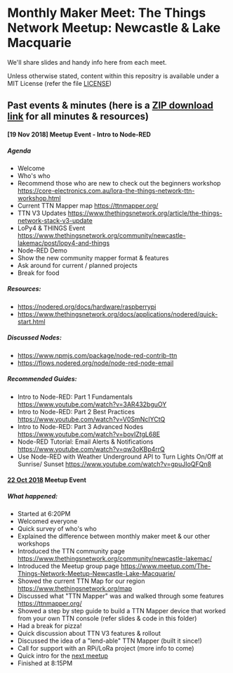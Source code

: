 # Monthly Maker Meet: The Things Network Meetup: Newcastle & Lake Macquarie

We'll share slides and handy info here from each meet. 

Unless otherwise stated, content within this repositry is available under a MIT License (refer the file [LICENSE](https://github.com/MakerMeets/ttn/blob/master/LICENSE))

## Past events & minutes (here is a [ZIP download link](https://github.com/MakerMeets/ttn/archive/master.zip) for all minutes & resources)

#### [19 Nov 2018] Meetup Event - Intro to Node-RED

##### Agenda

- Welcome
- Who's who
- Recommend those who are new to check out the beginners workshop https://core-electronics.com.au/lora-the-things-network-ttn-workshop.html
- Current TTN Mapper map https://ttnmapper.org/
- TTN V3 Updates https://www.thethingsnetwork.org/article/the-things-network-stack-v3-update
- LoPy4 & THINGS Event https://www.thethingsnetwork.org/community/newcastle-lakemac/post/lopy4-and-things
- Node-RED Demo
- Show the new community mapper format & features
- Ask around for current / planned projects
- Break for food

##### Resources:

- https://nodered.org/docs/hardware/raspberrypi
- https://www.thethingsnetwork.org/docs/applications/nodered/quick-start.html

##### Discussed Nodes:

- https://www.npmjs.com/package/node-red-contrib-ttn
- https://flows.nodered.org/node/node-red-node-email

##### Recommended Guides:

- Intro to Node-RED: Part 1 Fundamentals https://www.youtube.com/watch?v=3AR432bguOY
- Intro to Node-RED: Part 2 Best Practices https://www.youtube.com/watch?v=V0SmNcIYCtQ
- Intro to Node-RED: Part 3 Advanced Nodes https://www.youtube.com/watch?v=bovIZtgL68E
- Node-RED Tutorial: Email Alerts & Notifications https://www.youtube.com/watch?v=qw3oKBp4rrQ
- Use Node-RED with Weather Underground API to Turn Lights On/Off at Sunrise/ Sunset https://www.youtube.com/watch?v=gpuJIoQFQn8

#### [22 Oct 2018](https://github.com/MakerMeets/ttn/tree/master/2018-10-22%20Maker%20Meet%20(Graham%20%26%20TTN%20Mapper)) Meetup Event

##### What happened:

- Started at 6:20PM
- Welcomed everyone
- Quick survey of who's who
- Explained the difference between monthly maker meet & our other workshops
- Introduced the TTN community page https://www.thethingsnetwork.org/community/newcastle-lakemac/
- Introduced the Meetup group page https://www.meetup.com/The-Things-Network-Meetup-Newcastle-Lake-Macquarie/
- Showed the current TTN Map for our region https://www.thethingsnetwork.org/map
- Discussed what "TTN Mapper" was and walked through some features https://ttnmapper.org/
- Showed a step by step guide to build a TTN Mapper device that worked from your own TTN console (refer slides & code in this folder)
- Had a break for pizza!
- Quick discussion about TTN V3 features & rollout
- Discussed the idea of a "lend-able" TTN Mapper (built it since!)
- Call for support with an RPi/LoRa project (more info to come)
- Quick intro for the [next meetup](https://www.meetup.com/The-Things-Network-Meetup-Newcastle-Lake-Macquarie/)
- Finished at 8:15PM

